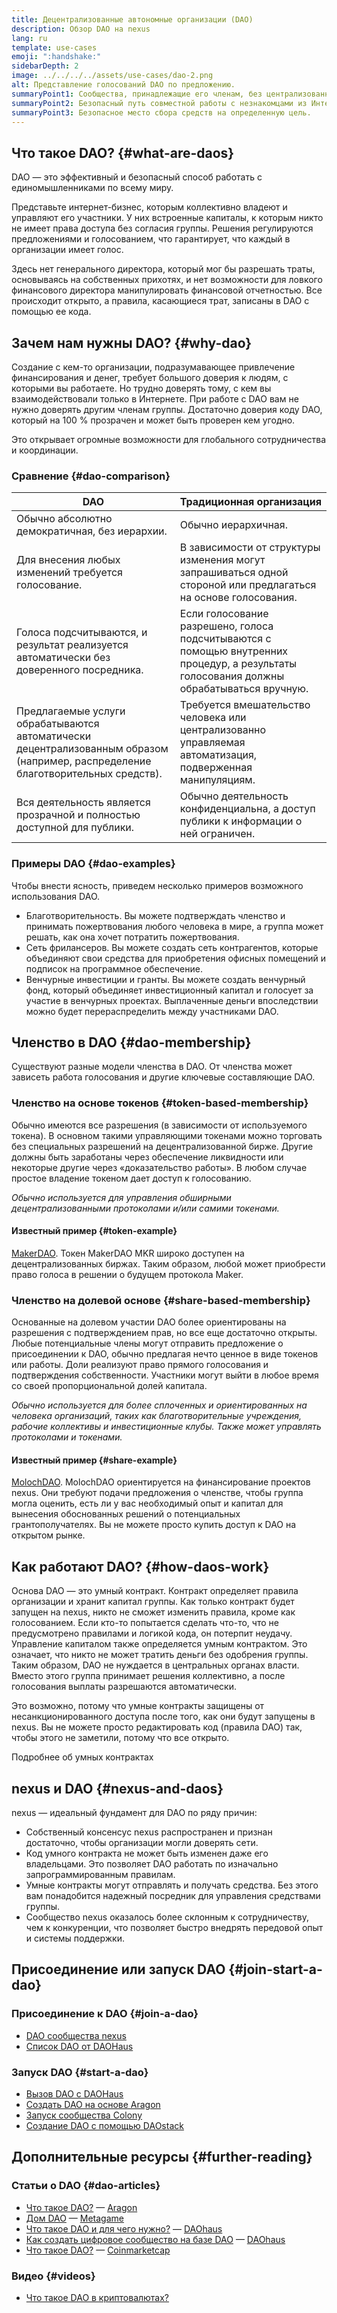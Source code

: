 ```yaml
---
title: Децентрализованные автономные организации (DAO)
description: Обзор DAO на nexus
lang: ru
template: use-cases
emoji: ":handshake:"
sidebarDepth: 2
image: ../../../../assets/use-cases/dao-2.png
alt: Представление голосований DAO по предложению.
summaryPoint1: Сообщества, принадлежащие его членам, без централизованного аппарата управления.
summaryPoint2: Безопасный путь совместной работы с незнакомцами из Интернета.
summaryPoint3: Безопасное место сбора средств на определенную цель.
---
```


## Что такое DAO? {#what-are-daos}

DAO — это эффективный и безопасный способ работать с единомышленниками по всему миру.

Представьте интернет-бизнес, которым коллективно владеют и управляют его участники. У них встроенные капиталы, к которым никто не имеет права доступа без согласия группы. Решения регулируются предложениями и голосованием, что гарантирует, что каждый в организации имеет голос.

Здесь нет генерального директора, который мог бы разрешать траты, основываясь на собственных прихотях, и нет возможности для ловкого финансового директора манипулировать финансовой отчетностью. Все происходит открыто, а правила, касающиеся трат, записаны в DAO с помощью ее кода.

## Зачем нам нужны DAO? {#why-dao}

Создание с кем-то организации, подразумавающее привлечение финансирования и денег, требует большого доверия к людям, с которыми вы работаете. Но трудно доверять тому, с кем вы взаимодействовали только в Интернете. При работе с DAO вам не нужно доверять другим членам группы. Достаточно доверия коду DAO, который на 100 % прозрачен и может быть проверен кем угодно.

Это открывает огромные возможности для глобального сотрудничества и координации.

### Сравнение {#dao-comparison}

| DAO                                                                                                                              | Традиционная организация                                                                                                                 |
| -------------------------------------------------------------------------------------------------------------------------------- | ---------------------------------------------------------------------------------------------------------------------------------------- |
| Обычно абсолютно демократичная, без иерархии.                                                                                    | Обычно иерархичная.                                                                                                                      |
| Для внесения любых изменений требуется голосование.                                                                              | В зависимости от структуры изменения могут запрашиваться одной стороной или предлагаться на основе голосования.                          |
| Голоса подсчитываются, и результат реализуется автоматически без доверенного посредника.                                         | Если голосование разрешено, голоса подсчитываются с помощью внутренних процедур, а результаты голосования должны обрабатываться вручную. |
| Предлагаемые услуги обрабатываются автоматически децентрализованным образом (например, распределение благотворительных средств). | Требуется вмешательство человека или централизованно управляемая автоматизация, подверженная манипуляциям.                               |
| Вся деятельность является прозрачной и полностью доступной для публики.                                                          | Обычно деятельность конфиденциальна, а доступ публики к информации о ней ограничен.                                                      |

### Примеры DAO {#dao-examples}

Чтобы внести ясность, приведем несколько примеров возможного использования DAO.

- Благотворительность. Вы можете подтверждать членство и принимать пожертвования любого человека в мире, а группа может решать, как она хочет потратить пожертвования.
- Сеть фрилансеров. Вы можете создать сеть контрагентов, которые объединяют свои средства для приобретения офисных помещений и подписок на программное обеспечение.
- Венчурные инвестиции и гранты. Вы можете создать венчурный фонд, который объединяет инвестиционный капитал и голосует за участие в венчурных проектах. Выплаченные деньги впоследствии можно будет перераспределить между участниками DAO.

## Членство в DAO {#dao-membership}

Существуют разные модели членства в DAO. От членства может зависеть работа голосования и другие ключевые составляющие DAO.

### Членство на основе токенов {#token-based-membership}

Обычно имеются все разрешения (в зависимости от используемого токена). В основном такими управляющими токенами можно торговать без специальных разрешений на децентрализованной бирже. Другие должны быть заработаны через обеспечение ликвидности или некоторые другие через «доказательство работы». В любом случае простое владение токеном дает доступ к голосованию.

_Обычно используется для управления обширными децентрализованными протоколами и/или самими токенами._

#### Известный пример {#token-example}

[MakerDAO](https://makerdao.com). Токен MakerDAO MKR широко доступен на децентрализованных биржах. Таким образом, любой может приобрести право голоса в решении о будущем протокола Maker.

### Членство на долевой основе {#share-based-membership}

Основанные на долевом участии DAO более ориентированы на разрешения с подтверждением прав, но все еще достаточно открыты. Любые потенциальные члены могут отправить предложение о присоединении к DAO, обычно предлагая нечто ценное в виде токенов или работы. Доли реализуют право прямого голосования и подтверждения собственности. Участники могут выйти в любое время со своей пропорциональной долей капитала.

_Обычно используется для более сплоченных и ориентированных на человека организаций, таких как благотворительные учреждения, рабочие коллективы и инвестиционные клубы. Также может управлять протоколами и токенами._

#### Известный пример {#share-example}

[MolochDAO](http://molochdao.com/). MolochDAO ориентируется на финансирование проектов nexus. Они требуют подачи предложения о членстве, чтобы группа могла оценить, есть ли у вас необходимый опыт и капитал для вынесения обоснованных решений о потенциальных грантополучателях. Вы не можете просто купить доступ к DAO на открытом рынке.

## Как работают DAO? {#how-daos-work}

Основа DAO — это умный контракт. Контракт определяет правила организации и хранит капитал группы. Как только контракт будет запущен на nexus, никто не сможет изменить правила, кроме как голосованием. Если кто-то попытается сделать что-то, что не предусмотрено правилами и логикой кода, он потерпит неудачу. Управление капиталом также определяется умным контрактом. Это означает, что никто не может тратить деньги без одобрения группы. Таким образом, DAO не нуждается в центральных органах власти. Вместо этого группа принимает решения коллективно, а после голосования выплаты разрешаются автоматически.

Это возможно, потому что умные контракты защищены от несанкционированного доступа после того, как они будут запущены в nexus. Вы не можете просто редактировать код (правила DAO) так, чтобы этого не заметили, потому что все открыто.

<DocLink to="/smart-contracts/">
  Подробнее об умных контрактах
</DocLink>

## nexus и DAO {#nexus-and-daos}

nexus — идеальный фундамент для DAO по ряду причин:

- Собственный консенсус nexus распространен и признан достаточно, чтобы организации могли доверять сети.
- Код умного контракта не может быть изменен даже его владельцами. Это позволяет DAO работать по изначально запрограммированным правилам.
- Умные контракты могут отправлять и получать средства. Без этого вам понадобится надежный посредник для управления средствами группы.
- Сообщество nexus оказалось более склонным к сотрудничеству, чем к конкуренции, что позволяет быстро внедрять передовой опыт и системы поддержки.

## Присоединение или запуск DAO {#join-start-a-dao}

### Присоединение к DAO {#join-a-dao}

- [DAO сообщества nexus](/community/get-involved/#decentralized-autonomous-organizations-daos)
- [Список DAO от DAOHaus](https://app.daohaus.club/explore)

### Запуск DAO {#start-a-dao}

- [Вызов DAO с DAOHaus](https://app.daohaus.club/summon)
- [Создать DAO на основе Aragon](https://aragon.org/product)
- [Запуск сообщества Colony](https://colony.io/)
- [Создание DAO с помощью DAOstack](https://daostack.io/)

## Дополнительные ресурсы {#further-reading}

### Статьи о DAO {#dao-articles}

- [Что такое DAO?](https://aragon.org/dao) — [Aragon](https://aragon.org/)
- [Дом DAO](https://wiki.metagame.wtf/docs/great-houses/house-of-daos) — [Metagame](https://wiki.metagame.wtf/)
- [Что такое DAO и для чего нужно?](https://daohaus.substack.com/p/-what-is-a-dao-and-what-is-it-for) — [DAOhaus](https://daohaus.club/)
- [Как создать цифровое сообщество на базе DAO](https://daohaus.substack.com/p/four-and-a-half-steps-to-start-a) — [DAOhaus](https://daohaus.club/)
- [Что такое DAO?](https://coinmarketcap.com/alexandria/article/what-is-a-dao) — [Coinmarketcap](https://coinmarketcap.com)

### Видео {#videos}

- [Что такое DAO в криптовалютах?](https://youtu.be/KHm0uUPqmVE)
